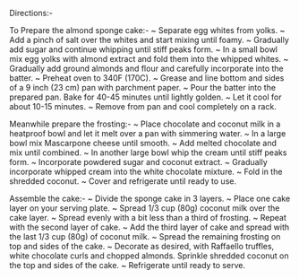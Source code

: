 Directions:-


To Prepare the almond sponge cake:-
 ~ Separate egg whites from yolks. 
 ~ Add a pinch of salt over the whites and start mixing until foamy.
 ~ Gradually add sugar and continue whipping until stiff peaks form.
 ~ In a small bowl mix egg yolks with almond extract and fold them into the whipped whites. 
 ~ Gradually add ground almonds and flour and carefully incorporate into the batter.
 ~ Preheat oven to 340F (170C).
 ~ Grease and line bottom and sides of a 9 inch (23 cm) pan with parchment paper.
 ~ Pour the batter into the prepared pan. Bake for 40-45 minutes until lightly golden. 
 ~ Let it cool for about 10-15 minutes.
 ~ Remove from pan and cool completely on a rack.


Meanwhile prepare the frosting:-
 ~ Place chocolate and coconut milk in a heatproof bowl and let it melt over a pan with simmering water.
 ~ In a large bowl mix Mascarpone cheese until smooth. 
 ~ Add melted chocolate and mix until combined. 
 ~ In another large bowl whip the cream until stiff peaks form. 
 ~ Incorporate powdered sugar and coconut extract.
 ~ Gradually incorporate whipped cream into the white chocolate mixture.
 ~ Fold in the shredded coconut.
 ~ Cover and refrigerate until ready to use.


Assemble the cake:-
 ~ Divide the sponge cake in 3 layers. 
 ~ Place one cake layer on your serving plate.
 ~ Spread 1/3 cup (80g) coconut milk over the cake layer. 
 ~ Spread evenly with a bit less than a third of frosting. 
 ~ Repeat with the second layer of cake. 
 ~ Add the third layer of cake and spread with the last 1/3 cup (80g) of coconut milk. 
 ~ Spread the remaining frosting on top and sides of the cake. 
 ~ Decorate as desired, with Raffaello truffles, white chocolate curls and chopped almonds. Sprinkle shredded coconut on the top and sides of the cake.
 ~ Refrigerate until ready to serve.
 